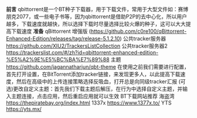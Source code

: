  **前言**
 qbittorrent是一个BT种子下载器，用于下载文件，常用于大型文件如：赛博朋克2077，或一些电子书等，因为qbittorrent是借助P2P的去中心化，所以用户越多，下载速度就越快，所以选择下载时尽量选择比较火爆的种子，这可以大大提高下载速度
 **准备**
qBittorrent 增强版
(https://github.com/c0re100/qBittorrent-Enhanced-Edition/releases/tag/release-5.1.2.10)
公共tracker服务器
https://github.com/XIU2/TrackersListCollection
公共tracker服务器2
https://trackerslist.com/#/zh?id=qbittorrent-enhanced-edition-%E5%A2%9E%E5%BC%BA%E7%89%88
主题
https://github.com/jagannatharjun/qbt-theme
在使用之前我们需要进行配置，首先打开设置，在BitTorrent添加tracker链接，来发现更多人，以此提高下载速度，然后在高级中的上传连接策略选择反吸血，打开总是向同级tracker汇报
(可选)更改自定义主题：首先我们下载主题后解压，在行为中选择自定义主题，并输入主题连接，点击应用，然后重启应用就可以生效
BT下载网站推荐
海盗湾
https://thepiratebay.org/index.html
1337x
https://www.1377x.to/
YTS
https://yts.mx/